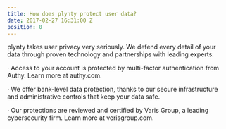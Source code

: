 ```yaml
---
title: How does plynty protect user data?
date: 2017-02-27 16:31:00 Z
position: 0
---
```


plynty takes user privacy very seriously. We defend every detail of your data through proven technology and partnerships with leading experts:

· Access to your account is protected by multi-factor authentication from Authy. Learn more at authy.com.

· We offer bank-level data protection, thanks to our secure infrastructure and administrative controls that keep your data safe.

· Our protections are reviewed and certified by Varis Group, a leading cybersecurity firm. Learn more at verisgroup.com.